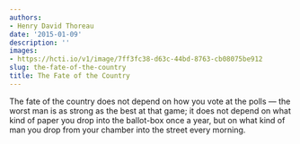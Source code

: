 ```yaml
---
authors:
- Henry David Thoreau
date: '2015-01-09'
description: ''
images:
- https://hcti.io/v1/image/7ff3fc38-d63c-44bd-8763-cb08075be912
slug: the-fate-of-the-country
title: The Fate of the Country
---
```


The fate of the country does not depend on how you vote at the polls — the worst man is as strong as the best at that game; it does not depend on what kind of paper you drop into the ballot-box once a year, but on what kind of man you drop from your chamber into the street every morning.